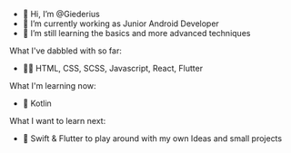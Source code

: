 - 👋 Hi, I’m @Giederius
- 👀 I’m currently working as Junior Android Developer
- 🌱 I’m still learning the basics and more advanced techniques
 
What I've dabbled with so far:
- 💪🏻 HTML, CSS, SCSS, Javascript, React, Flutter
  
What I'm learning now:
- 🤙 Kotlin

What I want to learn next:
- 🤞 Swift & Flutter to play around with my own Ideas and small projects

<!---
Giederius/Giederius is a ✨ special ✨ repository because its `README.md` (this file) appears on your GitHub profile.
You can click the Preview link to take a look at your changes.
--->
